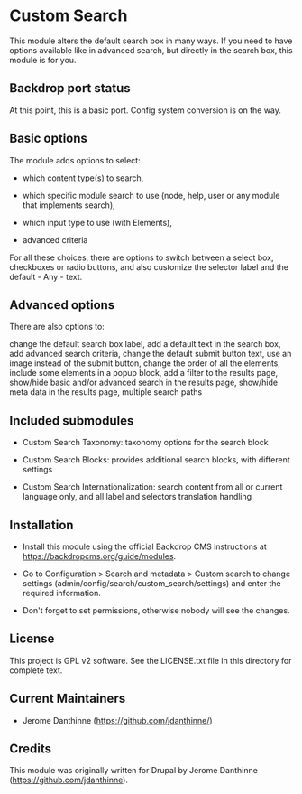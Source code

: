 Custom Search
=============

This module alters the default search box in many ways. If you need to have
options available like in advanced search, but directly in the search box, this
module is for you.

Backdrop port status
--------------------

At this point, this is a basic port.
Config system conversion is on the way.

Basic options
-------------

The module adds options to select:

-   which content type(s) to search,

-   which specific module search to use (node, help, user or any module that
    implements search),

-   which input type to use (with Elements),

-   advanced criteria

For all these choices, there are options to switch between a select box,
checkboxes or radio buttons, and also customize the selector label and the
default - Any - text.

Advanced options
----------------

There are also options to:

change the default search box label, add a default text in the search box, add
advanced search criteria, change the default submit button text, use an image
instead of the submit button, change the order of all the elements, include some
elements in a popup block, add a filter to the results page, show/hide basic
and/or advanced search in the results page, show/hide meta data in the results
page, multiple search paths

Included submodules
-------------------

-   Custom Search Taxonomy: taxonomy options for the search block

-   Custom Search Blocks: provides additional search blocks, with different
    settings

-   Custom Search Internationalization: search content from all or current
    language only, and all label and selectors translation handling

Installation
------------

-   Install this module using the official Backdrop CMS instructions at
    https://backdropcms.org/guide/modules.

-   Go to Configuration \> Search and metadata \> Custom search to change
    settings (admin/config/search/custom\_search/settings) and enter the
    required information.

-   Don't forget to set permissions, otherwise nobody will see the changes.

License
-------

This project is GPL v2 software. See the LICENSE.txt file in this directory for
complete text.

Current Maintainers
-------------------

-   Jerome Danthinne (https://github.com/jdanthinne/)

Credits
-------

This module was originally written for Drupal by Jerome Danthinne
(https://github.com/jdanthinne).
